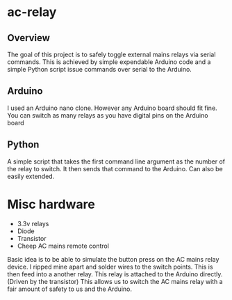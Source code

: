 # ac-relay

## Overview 
The goal of this project is to safely toggle external mains relays via serial commands.
This is achieved by simple expendable Arduino code and a simple Python script issue commands over serial to the Arduino.

## Arduino 
I used an Arduino nano clone. However any Arduino board should fit fine.
You can switch as many relays as you have digital pins on the Arduino board

## Python
A simple script that takes the first command line argument as the number of the relay to switch.
It then sends that command to the Arduino.
Can also be easily extended. 

# Misc hardware
* 3.3v relays
* Diode 
* Transistor
* Cheep AC mains remote control

Basic idea is to be able to simulate the button press on the AC mains relay device.
I ripped mine apart and solder wires to the switch points.
This is then feed into a another relay. This relay is attached to the Arduino directly. (Driven by the transistor)
This allows us to switch the AC mains relay with a fair amount of safety to us and the Arduino.
